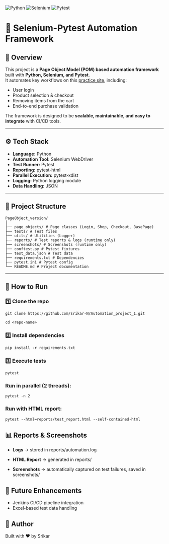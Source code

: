 ![Python](https://img.shields.io/badge/Python-3.10%2B-blue?logo=python&logoColor=white)
![Selenium](https://img.shields.io/badge/Selenium-WebDriver-green?logo=selenium&logoColor=white)
![Pytest](https://img.shields.io/badge/Pytest-Framework-orange?logo=pytest&logoColor=white)


# 🚀 Selenium-Pytest Automation Framework  

## 📌 Overview  
This project is a **Page Object Model (POM) based automation framework** built with **Python, Selenium, and Pytest**.  
It automates key workflows on this [practice site](https://rahulshettyacademy.com/loginpagePractise/), including:  
- User login  
- Product selection & checkout  
- Removing items from the cart  
- End-to-end purchase validation  

The framework is designed to be **scalable, maintainable, and easy to integrate** with CI/CD tools.  

---

## ⚙️ Tech Stack  
- **Language:** Python  
- **Automation Tool:** Selenium WebDriver  
- **Test Runner:** Pytest  
- **Reporting:** pytest-html  
- **Parallel Execution:** pytest-xdist  
- **Logging:** Python logging module  
- **Data Handling:** JSON  

---

## 📂 Project Structure  
```
PageObject_version/
│
├── page_objects/ # Page classes (Login, Shop, Checkout, BasePage)
├── tests/ # Test files
├── utils/ # Utilities (Logger)
├── reports/ # Test reports & logs (runtime only)
├── screenshots/ # Screenshots (runtime only)
├── conftest.py # Pytest fixtures
├── test_data.json # Test data
├── requirements.txt # Dependencies
├── pytest.ini # Pytest config
└── README.md # Project documentation
```

---

## 🚀 How to Run  

### 1️⃣ Clone the repo  
```
git clone https://github.com/srikar-N/Automation_project_1.git

cd <repo-name>
```
### 2️⃣ Install dependencies
```
pip install -r requirements.txt
```
### 3️⃣ Execute tests
```
pytest
```
### Run in parallel (2 threads):
```
pytest -n 2
```
### Run with HTML report:
```commandline
pytest --html=reports/test_report.html --self-contained-html
```
## 📊 Reports & Screenshots

- **Logs** → stored in reports/automation.log

- **HTML Report** → generated in reports/

- **Screenshots** → automatically captured on test failures, saved in screenshots/

## 🔮 Future Enhancements

- Jenkins CI/CD pipeline integration
- Excel-based test data handling

## 👤 Author
Built with ❤️ by Srikar
